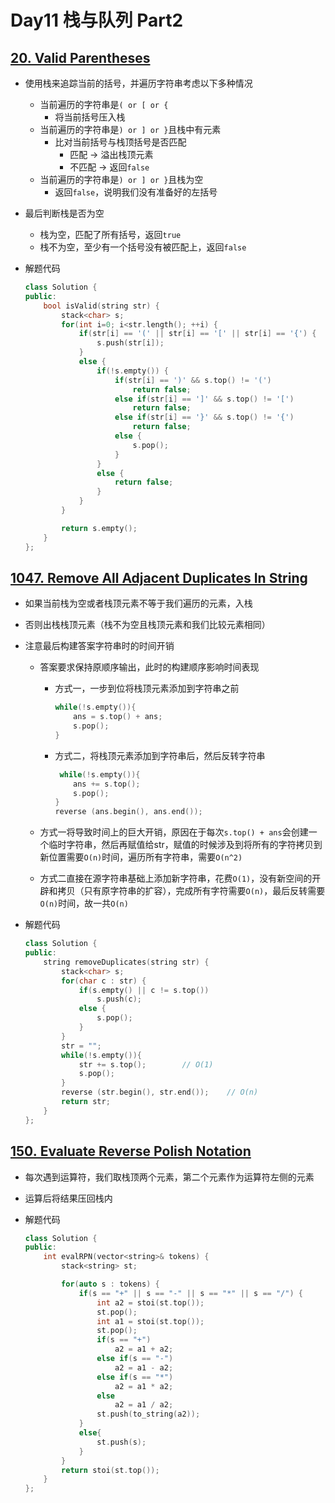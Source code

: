 # Day11 栈与队列 Part2

## [20. Valid Parentheses](https://leetcode.com/problems/valid-parentheses)

- 使用栈来追踪当前的括号，并遍历字符串考虑以下多种情况
    - 当前遍历的字符串是`( or [ or {`
        - 将当前括号压入栈
    - 当前遍历的字符串是`) or ] or }`且栈中有元素
        - 比对当前括号与栈顶括号是否匹配
            - 匹配 → 溢出栈顶元素
            - 不匹配 → 返回`false`
    - 当前遍历的字符串是`) or ] or }`且栈为空
        - 返回`false`，说明我们没有准备好的左括号
- 最后判断栈是否为空
    - 栈为空，匹配了所有括号，返回`true`
    - 栈不为空，至少有一个括号没有被匹配上，返回`false`
- 解题代码
    
    ```cpp
    class Solution {
    public:
        bool isValid(string str) {
            stack<char> s;
            for(int i=0; i<str.length(); ++i) {
                if(str[i] == '(' || str[i] == '[' || str[i] == '{') {
                    s.push(str[i]);
                }
                else {
                    if(!s.empty()) {
                        if(str[i] == ')' && s.top() != '(')
                            return false;
                        else if(str[i] == ']' && s.top() != '[')
                            return false;
                        else if(str[i] == '}' && s.top() != '{')
                            return false;
                        else {
                            s.pop();
                        }
                    }
                    else {
                        return false;
                    }
                }
            }
    
            return s.empty();
        }
    };
    ```
    

## [1047. Remove All Adjacent Duplicates In String](https://leetcode.com/problems/remove-all-adjacent-duplicates-in-string)

- 如果当前栈为空或者栈顶元素不等于我们遍历的元素，入栈
- 否则出栈栈顶元素（栈不为空且栈顶元素和我们比较元素相同）
- 注意最后构建答案字符串时的时间开销
    - 答案要求保持原顺序输出，此时的构建顺序影响时间表现
        - 方式一，一步到位将栈顶元素添加到字符串之前
            
            ```cpp
            while(!s.empty()){
                ans = s.top() + ans;
                s.pop();
            }
            ```
            
        - 方式二，将栈顶元素添加到字符串后，然后反转字符串
            
            ```cpp
             while(!s.empty()){
                ans += s.top();
                s.pop();
            }
            reverse (ans.begin(), ans.end());
            ```
            
    - 方式一将导致时间上的巨大开销，原因在于每次`s.top() + ans`会创建一个临时字符串，然后再赋值给str，赋值的时候涉及到将所有的字符拷贝到新位置需要`O(n)`时间，遍历所有字符串，需要`O(n^2)`
    - 方式二直接在源字符串基础上添加新字符串，花费`O(1)`，没有新空间的开辟和拷贝（只有原字符串的扩容），完成所有字符需要`O(n)`，最后反转需要`O(n)`时间，故一共`O(n)`
- 解题代码
    
    ```cpp
    class Solution {
    public:
        string removeDuplicates(string str) {
            stack<char> s;
            for(char c : str) {
                if(s.empty() || c != s.top())
                    s.push(c);
                else {
                    s.pop();
                }
            }
            str = "";
            while(!s.empty()){
                str += s.top();        // O(1) 
                s.pop();
            }
            reverse (str.begin(), str.end());    // O(n)
            return str;
        }
    };
    ```
    

## [150. Evaluate Reverse Polish Notation](https://leetcode.com/problems/evaluate-reverse-polish-notation)

- 每次遇到运算符，我们取栈顶两个元素，第二个元素作为运算符左侧的元素
- 运算后将结果压回栈内
- 解题代码
    
    ```cpp
    class Solution {
    public:
        int evalRPN(vector<string>& tokens) {
            stack<string> st;
    
            for(auto s : tokens) {
                if(s == "+" || s == "-" || s == "*" || s == "/") {
                    int a2 = stoi(st.top());
                    st.pop();
                    int a1 = stoi(st.top());
                    st.pop();
                    if(s == "+")
                        a2 = a1 + a2;
                    else if(s == "-")
                        a2 = a1 - a2;
                    else if(s == "*")
                        a2 = a1 * a2;
                    else
                        a2 = a1 / a2;
                    st.push(to_string(a2));
                }
                else{
                    st.push(s);
                }
            }
            return stoi(st.top());
        }
    };
    ```